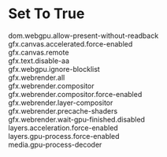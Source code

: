 # Set To True
dom.webgpu.allow-present-without-readback\
gfx.canvas.accelerated.force-enabled\
gfx.canvas.remote\
gfx.text.disable-aa\
gfx.webgpu.ignore-blocklist\
gfx.webrender.all\
gfx.webrender.compositor\
gfx.webrender.compositor.force-enabled\
gfx.webrender.layer-compositor\
gfx.webrender.precache-shaders\
gfx.webrender.wait-gpu-finished.disabled\
layers.acceleration.force-enabled\
layers.gpu-process.force-enabled\
media.gpu-process-decoder
